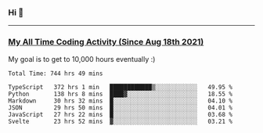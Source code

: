 ### Hi 🙂

---

### <a href="https://wakatime.com/@Eroxl">My All Time Coding Activity (Since Aug 18th 2021)</a>
My goal is to get to 10,000 hours eventually :)
<!--START_SECTION:waka-->

```text
Total Time: 744 hrs 49 mins

TypeScript   372 hrs 1 min   ████████████▒░░░░░░░░░░░░   49.95 %
Python       138 hrs 8 mins  ████▓░░░░░░░░░░░░░░░░░░░░   18.55 %
Markdown     30 hrs 32 mins  █░░░░░░░░░░░░░░░░░░░░░░░░   04.10 %
JSON         29 hrs 50 mins  █░░░░░░░░░░░░░░░░░░░░░░░░   04.01 %
JavaScript   27 hrs 22 mins  █░░░░░░░░░░░░░░░░░░░░░░░░   03.68 %
Svelte       23 hrs 52 mins  ▓░░░░░░░░░░░░░░░░░░░░░░░░   03.21 %
```

<!--END_SECTION:waka-->
